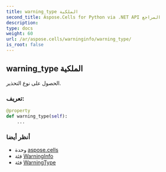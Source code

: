 ```yaml
---
title: warning_type الملكية
second_title: Aspose.Cells for Python via .NET API المراجع
description:
type: docs
weight: 60
url: /ar/aspose.cells/warninginfo/warning_type/
is_root: false
---
```

##  warning_type الملكية

الحصول على نوع التحذير.
###  تعريف:
```python
@property
def warning_type(self):
    ...
```

###  أنظر أيضا
* وحدة [aspose.cells](../../)
* فئة [WarningInfo](/cells/python-net/ar/aspose.cells/warninginfo)
* فئة [WarningType](/cells/python-net/ar/aspose.cells/warningtype)
